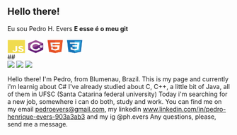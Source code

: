 <div>
  <h2> Hello there!</h2> 
  <a>Eu sou Pedro H. Evers</a>
  <b>E esse é o meu git</b>
 </div>
  
<div style="display: inline_block"><br>
  <img align="center" alt="" height="30" width="40" src="https://raw.githubusercontent.com/devicons/devicon/master/icons/javascript/javascript-plain.svg">
  <img align="center" alt="" height="30" width="40" src="https://raw.githubusercontent.com/devicons/devicon/master/icons/csharp/csharp-original.svg">
  <img align="center" alt="" height="30" width="40" src="https://raw.githubusercontent.com/devicons/devicon/master/icons/html5/html5-original.svg">
  <img align="center" alt="" height="30" width="40" src="https://raw.githubusercontent.com/devicons/devicon/master/icons/css3/css3-original.svg">
</div>
##

<div> 
  <a href="https://www.instagram.com/ph.evers/?theme=dark" target="_blank"><img src="https://img.shields.io/badge/-Instagram-%23E4405F?style=for-the-badge&logo=instagram&logoColor=white" target="_blank"></a>
  <a href = "mailto:pedroevers@gmail.com"><img src="https://img.shields.io/badge/-Gmail-%23333?style=for-the-badge&logo=gmail&logoColor=white" target="_blank"></a>
  <a href="https://www.linkedin.com/in/pedro-henrique-evers-903a3ab3/" target="_blank"><img src="https://img.shields.io/badge/-LinkedIn-%230077B5?style=for-the-badge&logo=linkedin&logoColor=white" target="_blank"></a> 
  
</div>








Hello there! I'm Pedro, from Blumenau, Brazil.
This is my page and currently i'm learnig about C#
I've already studied about C, C++, a little bit of Java, all of them in UFSC (Santa Catarina federal university)
Today i'm searching for a new job, somewhere i can do both, study and work.
You can find me on my email pedroevers@gmail.com, my linkedin www.linkedin.com/in/pedro-henrique-evers-903a3ab3 and my ig @ph.evers
Any questions, please, send me a message.


